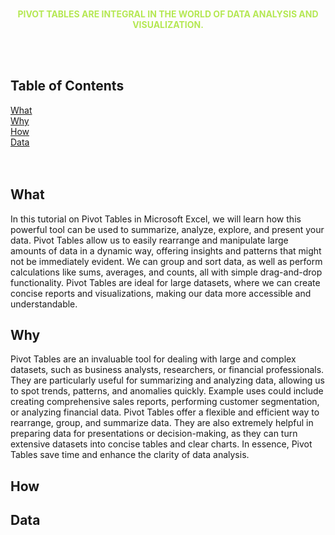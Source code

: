 <div class="centered-content" style="text-align:center;">
  
  <h4 style="color:#B5E853; text-transform:uppercase; margin: 0.5em 0 0;">Pivot Tables are integral in the world of data analysis and visualization.</h4>

</div>

<br/><br/>

## Table of Contents
[What](#what)<br/>
[Why](#why)<br/>
[How](#how)<br/>
[Data](#data)<br/>
<br/><br/>

## What
In this tutorial on Pivot Tables in Microsoft Excel, we will learn how this powerful tool can be used to summarize, analyze, explore, and present your data. Pivot Tables allow us to easily rearrange and manipulate large amounts of data in a dynamic way, offering insights and patterns that might not be immediately evident. We can group and sort data, as well as perform calculations like sums, averages, and counts, all with simple drag-and-drop functionality. Pivot Tables are ideal for large datasets, where we can create concise reports and visualizations, making our data more accessible and understandable.

## Why
Pivot Tables are an invaluable tool for dealing with large and complex datasets, such as business analysts, researchers, or financial professionals. They are particularly useful for summarizing and analyzing data, allowing us to spot trends, patterns, and anomalies quickly. Example uses could include creating comprehensive sales reports, performing customer segmentation, or analyzing financial data. Pivot Tables offer a flexible and efficient way to rearrange, group, and summarize data. They are also extremely helpful in preparing data for presentations or decision-making, as they can turn extensive datasets into concise tables and clear charts. In essence, Pivot Tables save time and enhance the clarity of data analysis.

## How

## Data

